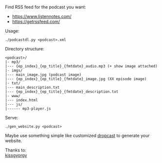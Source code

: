 Find RSS feed for the podcast you want:  
- https://www.listennotes.com/  
- https://getrssfeed.com/  

Usage:
```
./podcastdl.py <podcast>.xml
```

Directory structure:
```
<podcast>/ 
|- mp3/
|--- {ep_index}_{ep_title}_{fmtdate}_audio.mp3 (+ show image attached)
|- imgs/
|--- main_image.jpg (podcast image)
|--- {ep_index}_{ep_title}_{fmtdate}_image.jpg (XX episode image)
|- txt/
|--- main_description.txt
|--- {ep_index}_{ep_title}_{fmtdate}_description.txt
|- www/
|--- index.html
|--- js/
|------ mp3-player.js
```

Serve:
```
./gen_website.py <podcast>
```
Maybe use something simple like customized [dropcast](https://github.com/amiechen/codrops-dropcast) to generate your website.

Thanks to:  
[kissgyorgy](https://github.com/kissgyorgy/simple-podcast-dl/blob/master/podcast_dl/podcast_dl.py)

